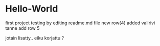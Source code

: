 # Hello-World
first project
testing by editing readme.md file
new row(4) added
valirivi tanne
add row 5

jotain lisatty.. eiku korjattu ?

